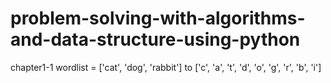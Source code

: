 # problem-solving-with-algorithms-and-data-structure-using-python
chapter1-1
wordlist = ['cat', 'dog', 'rabbit'] to ['c', 'a', 't', 'd', 'o', 'g', 'r', 'b', 'i']
